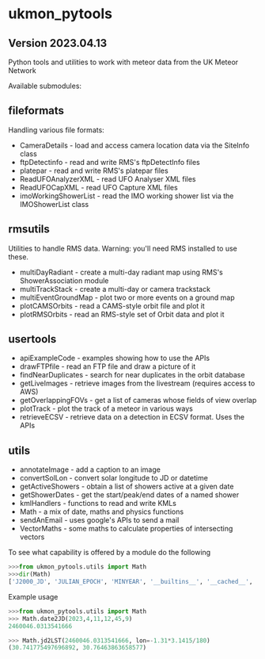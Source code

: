 # ukmon_pytools
## Version 2023.04.13

Python tools and utilities to work with meteor data from the UK Meteor Network

Available submodules: 

## fileformats
Handling various file formats:
* CameraDetails         - load and access camera location data via the SiteInfo class
* ftpDetectinfo         - read and write RMS's ftpDetectInfo files
* platepar              - read and write RMS's platepar files
* ReadUFOAnalyzerXML    - read UFO Analyser XML files
* ReadUFOCapXML         - read UFO Capture XML files
* imoWorkingShowerList  - read the IMO working shower list via the IMOShowerList class


## rmsutils
Utilities to handle RMS data. Warning: you'll need RMS installed to use these.
* multiDayRadiant       - create a multi-day radiant map using RMS's ShowerAssociation module
* multiTrackStack       - create a multi-day or camera trackstack 
* multiEventGroundMap   - plot two or more events on a ground map
* plotCAMSOrbits        - read a CAMS-style orbit file and plot it
* plotRMSOrbits         - read an RMS-style set of Orbit data and plot it

## usertools
* apiExampleCode        - examples showing how to use the APIs
* drawFTPfile           - read an FTP file and draw a picture of it
* findNearDuplicates    - search for near duplicates in the orbit database
* getLiveImages         - retrieve images from the livestream (requires access to AWS)
* getOverlappingFOVs    - get a list of cameras whose fields of view overlap
* plotTrack             - plot the track of a meteor in various ways
* retrieveECSV          - retrieve data on a detection in ECSV format. Uses the APIs

## utils
* annotateImage         - add a caption to an image
* convertSolLon         - convert solar longitude to JD or datetime
* getActiveShowers      - obtain a list of showers active at a given date
* getShowerDates        - get the start/peak/end dates of a named shower
* kmlHandlers           - functions to read and write KMLs
* Math                  - a mix of date, maths and physics functions
* sendAnEmail           - uses google's APIs to send a mail
* VectorMaths           - some maths to calculate properties of intersecting vectors

To see what capability is offered by a module do the following
```python
>>>from ukmon_pytools.utils import Math
>>>dir(Math)
['J2000_JD', 'JULIAN_EPOCH', 'MINYEAR', '__builtins__', '__cached__', '__doc__', '__file__', '__loader__', '__name__', '__package__', '__spec__', 'altAz2RADec', 'altAz2RADec_vect', 'angleBetweenSphericalCoords', 'calcApparentSiderealEarthRotation', 'calcNutationComponents', 'date2JD', 'datetime', 'datetime2JD', 'equatorialCoordPrecession', 'equatorialCoordPrecession_vect', 'greatCircleDistance', 'jd2Date', 'jd2DynamicalTimeJD', 'jd2LST', 'math', 'np', 'raDec2AltAz', 'raDec2AltAz_vect', 'timedelta']
```

Example usage 
```python
>>>from ukmon_pytools.utils import Math
>>> Math.date2JD(2023,4,11,12,45,9)
2460046.0313541666

>>> Math.jd2LST(2460046.0313541666, lon=-1.31*3.1415/180)
(30.741775497696892, 30.76463863658577)